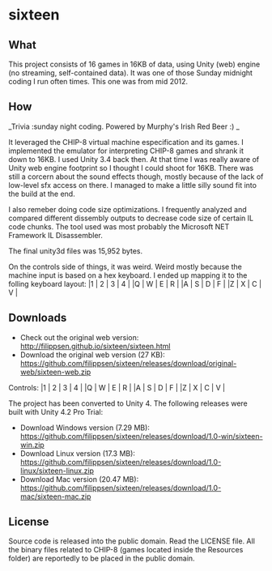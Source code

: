sixteen
=======


What
----
This project consists of 16 games in 16KB of data, using Unity (web) engine (no streaming, self-contained data).
It was one of those Sunday midnight coding I run often times. This one was from mid 2012.


How
----
_Trivia :sunday night coding. Powered by Murphy's Irish Red Beer :) _

It leveraged the CHIP-8 virtual machine especification and its games.
I implemented the emulator for interpreting CHIP-8 games and shrank it down to 16KB.
I used Unity 3.4 back then. At that time I was really aware of Unity web engine footprint so I thought I could shoot for 16KB.
There was still a corcern about the sound effects though, mostly because of the lack of low-level sfx access on there.
I managed to make a little silly sound fit into the build at the end.

I also remeber doing code size optimizations. I frequently analyzed and compared different dissembly outputs to decrease code size of certain IL code chunks.
The tool used was most probably the Microsoft NET Framework IL Disassembler.

The final unity3d files was 15,952 bytes.

On the controls side of things, it was weird. Weird mostly because the machine input is based on a hex keyboard. 
I ended up mapping it to the folling keyboard layout:
|1 | 2 | 3 | 4 |
|Q | W | E | R |
|A | S | D | F |
|Z | X | C | V |


Downloads
--------
* Check out the original web version: http://filippsen.github.io/sixteen/sixteen.html
* Download the original web version (27 KB): https://github.com/filippsen/sixteen/releases/download/original-web/sixteen-web.zip

Controls:
|1 | 2 | 3 | 4 |
|Q | W | E | R |
|A | S | D | F |
|Z | X | C | V |


The project has been converted to Unity 4. The following releases were built with Unity 4.2 Pro Trial:
* Download Windows version (7.29 MB): https://github.com/filippsen/sixteen/releases/download/1.0-win/sixteen-win.zip
* Download Linux version (17.3 MB): https://github.com/filippsen/sixteen/releases/download/1.0-linux/sixteen-linux.zip
* Download Mac version (20.47 MB): https://github.com/filippsen/sixteen/releases/download/1.0-mac/sixteen-mac.zip


License
-------
Source code is released into the public domain. Read the LICENSE file.
All the binary files related to CHIP-8 (games located inside the Resources folder) are reportedly to be placed in the public domain.
